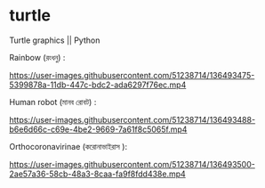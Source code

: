 # turtle
Turtle graphics || Python 

Rainbow (রংধনু) :

https://user-images.githubusercontent.com/51238714/136493475-5399878a-11db-447c-bdc2-ada6297f76ec.mp4

Human robot (মানব রোবট) :

https://user-images.githubusercontent.com/51238714/136493488-b6e6d66c-c69e-4be2-9669-7a61f8c5065f.mp4

Orthocoronavirinae (করোনাভাইরাস ):

https://user-images.githubusercontent.com/51238714/136493500-2ae57a36-58cb-48a3-8caa-fa9f8fdd438e.mp4
